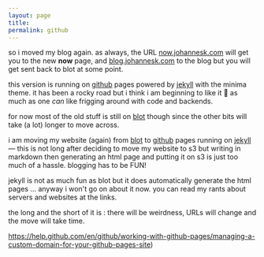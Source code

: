 ```yaml
---
layout: page
title: 
permalink: github
---
```


so i moved my blog again. as always, the URL [now.johannesk.com](now.johannesk.com) will get you to the new **now** page, and [blog.johannesk.com](http://blog.johannesk.com) to the blog but you will get sent back to blot at some point.  

this version is running on [github](github) pages powered by [jekyll](jekyll) with the minima theme. it has been a rocky road but i think i am beginning to like it 🙂 as much as one _can_ like frigging around with code and backends. 

for now most of the old stuff is still on [blot](http://johannesk.blot.im) though since the other bits will take (a lot) longer to move across.



i am moving my website (again) from [blot](blot) to [github](github) pages running on [jekyll](jekyll) — this is not long after deciding to move my website to s3 but writing in markdown then generating an html page and putting it on s3 is just too much of a hassle. blogging has to be FUN! 

jekyll is not as much fun as blot but it does automatically generate the html pages ... anyway i won't go on about it now. you can read my rants about servers and websites at the links.

the long and the short of it is : there will be weirdness, URLs will change and the move will take time. 

https://help.github.com/en/github/working-with-github-pages/managing-a-custom-domain-for-your-github-pages-site)